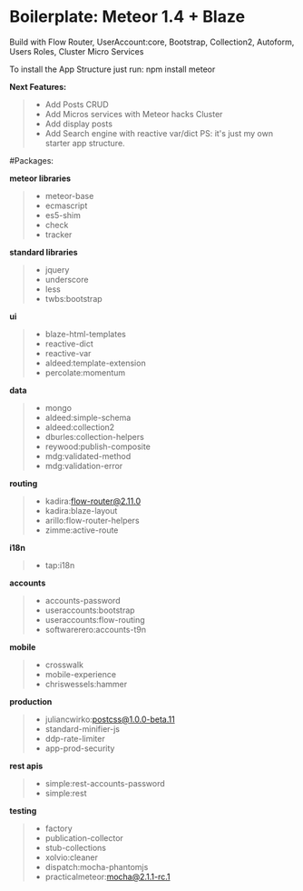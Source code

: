 # Boilerplate: Meteor 1.4 + Blaze

Build with Flow Router, UserAccount:core, Bootstrap, Collection2, Autoform, Users Roles, Cluster Micro Services

To install the App Structure just run:
npm install
meteor

**Next Features:**
> - Add Posts CRUD
> - Add Micros services with Meteor hacks Cluster
> - Add display posts
> - Add Search engine with reactive var/dict 
PS: it's just my own starter app structure.

#Packages:

**meteor libraries**
> - meteor-base
> - ecmascript
> - es5-shim
> - check
> - tracker

**standard libraries**
> - jquery
> - underscore
> - less
> - twbs:bootstrap

**ui**
> - blaze-html-templates
> - reactive-dict
> - reactive-var
> - aldeed:template-extension
> - percolate:momentum

**data**
> - mongo
> - aldeed:simple-schema
> - aldeed:collection2
> - dburles:collection-helpers
> - reywood:publish-composite
> - mdg:validated-method
> - mdg:validation-error

**routing**
> - kadira:flow-router@2.11.0
> - kadira:blaze-layout
> - arillo:flow-router-helpers
> - zimme:active-route

**i18n**
> - tap:i18n

**accounts**
> - accounts-password
> - useraccounts:bootstrap
> - useraccounts:flow-routing
> - softwarerero:accounts-t9n

**mobile**
> - crosswalk
> - mobile-experience
> - chriswessels:hammer

**production**
> - juliancwirko:postcss@1.0.0-beta.11
> - standard-minifier-js
> - ddp-rate-limiter
> - app-prod-security

**rest apis**
> - simple:rest-accounts-password
> - simple:rest

**testing**
> - factory
> - publication-collector
> - stub-collections
> - xolvio:cleaner
> - dispatch:mocha-phantomjs
> - practicalmeteor:mocha@2.1.1-rc.1
